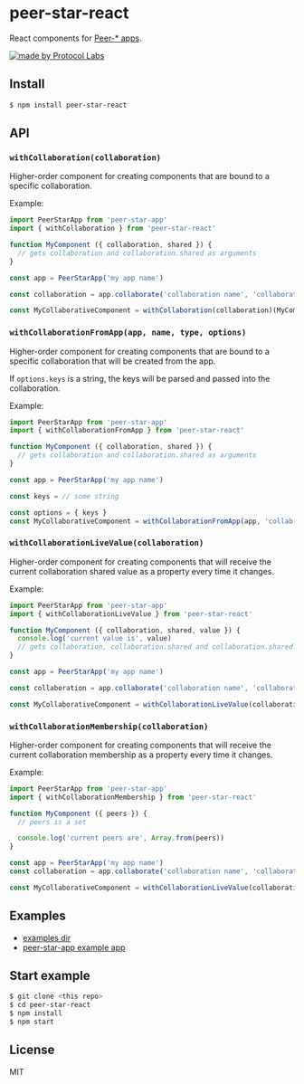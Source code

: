 # peer-star-react

React components for [Peer-* apps](https://github.com/ipfs-shipyard/peer-star-app).

[![made by Protocol Labs](https://img.shields.io/badge/made%20by-Protocol%20Labs-blue.svg?style=flat-square)](https://protocol.ai)

## Install

```bash
$ npm install peer-star-react
```

## API

### `withCollaboration(collaboration)`

Higher-order component for creating components that are bound to a specific collaboration.

Example:

```js
import PeerStarApp from 'peer-star-app'
import { withCollaboration } from 'peer-star-react'

function MyComponent ({ collaboration, shared }) {
  // gets collaboration and collaboration.shared as arguments
}

const app = PeerStarApp('my app name')

const collaboration = app.collaborate('collaboration name', 'collaboration type', options)

const MyCollaborativeComponent = withCollaboration(collaboration)(MyComponent)
```


### `withCollaborationFromApp(app, name, type, options)`

Higher-order component for creating components that are bound to a specific collaboration that will be created from the app.

If `options.keys` is a string, the keys will be parsed and passed into the collaboration.

Example:

```js
import PeerStarApp from 'peer-star-app'
import { withCollaborationFromApp } from 'peer-star-react'

function MyComponent ({ collaboration, shared }) {
  // gets collaboration and collaboration.shared as arguments
}

const app = PeerStarApp('my app name')

const keys = // some string

const options = { keys }
const MyCollaborativeComponent = withCollaborationFromApp(app, 'collab name', 'collab type', options)(MyComponent)
```


### `withCollaborationLiveValue(collaboration)`

Higher-order component for creating components that will receive the current collaboration shared value as a property every time it changes.


Example:

```js
import PeerStarApp from 'peer-star-app'
import { withCollaborationLiveValue } from 'peer-star-react'

function MyComponent ({ collaboration, shared, value }) {
  console.log('current value is', value)
  // gets collaboration, collaboration.shared and collaboration.shared.value() as arguments
}

const app = PeerStarApp('my app name')

const collaboration = app.collaborate('collaboration name', 'collaboration type', options)

const MyCollaborativeComponent = withCollaborationLiveValue(collaboration)(MyComponent)
```


### `withCollaborationMembership(collaboration)`

Higher-order component for creating components that will receive the current collaboration membership as a property every time it changes.


Example:

```js
import PeerStarApp from 'peer-star-app'
import { withCollaborationMembership } from 'peer-star-react'

function MyComponent ({ peers }) {
  // peers is a set

  console.log('current peers are', Array.from(peers))
}

const app = PeerStarApp('my app name')
const collaboration = app.collaborate('collaboration name', 'collaboration type', options)

const MyCollaborativeComponent = withCollaborationLiveValue(collaboration)(MyComponent)
```

## Examples

* [examples dir](examples/src)
* [peer-star-app example app](https://github.com/ipfs-shipyard/peer-star-app/tree/master/examples/react-app)

## Start example

```bash
$ git clone <this repo>
$ cd peer-star-react
$ npm install
$ npm start
```

## License

MIT
